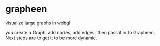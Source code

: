 grapheen
========

visualize large graphs in webgl


you create a Graph, add nodes, add edges, then pass it in to Grapheen.  Next steps are to get it to be more dynamic.

